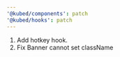```yaml
---
'@kubed/components': patch
'@kubed/hooks': patch
---
```


1. Add hotkey hook.
2. Fix Banner cannot set className
